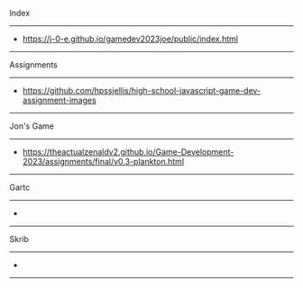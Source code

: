 Index 
______________________________________________________________________________________________
- https://j-0-e.github.io/gamedev2023joe/public/index.html
______________________________________________________________________________________________
Assignments
______________________________________________________________________________________________
- https://github.com/hpssjellis/high-school-javascript-game-dev-assignment-images
______________________________________________________________________________________________
Jon's Game
______________________________________________________________________________________________
- https://theactualzenaldv2.github.io/Game-Development-2023/assignments/final/v0.3-plankton.html
______________________________________________________________________________________________
Gartc
______________________________________________________________________________________________
-
______________________________________________________________________________________________
Skrib
______________________________________________________________________________________________
-
______________________________________________________________________________________________
